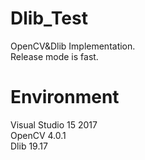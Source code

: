# Dlib_Test
OpenCV&amp;Dlib Implementation.  
Release mode is fast.

# Environment
Visual Studio 15 2017  
OpenCV 4.0.1  
Dlib 19.17  
